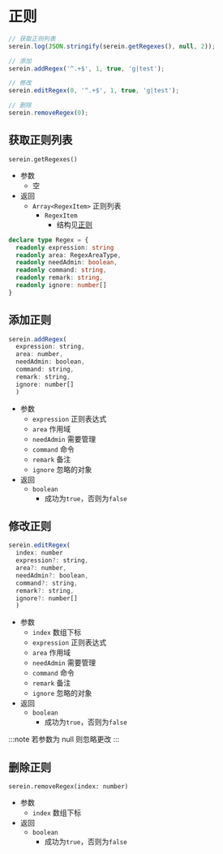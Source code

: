 # 正则

```js
// 获取正则列表
serein.log(JSON.stringify(serein.getRegexes(), null, 2));

// 添加
serein.addRegex('^.+$', 1, true, 'g|test');

// 修改
serein.editRegex(0, '^.+$', 1, true, 'g|test');

// 删除
serein.removeRegex(0);
```

## 获取正则列表

`serein.getRegexes()`

- 参数
  - 空
- 返回
  - `Array<RegexItem>` 正则列表
    - `RegexItem`
      - 结构见[正则](../../guidance/regex)

```ts
declare type Regex = {
  readonly expression: string
  readonly area: RegexAreaType,
  readonly needAdmin: boolean,
  readonly command: string,
  readonly remark: string,
  readonly ignore: number[]
}
```

## 添加正则

```js
serein.addRegex(
  expression: string,
  area: number,
  needAdmin: boolean,
  command: string,
  remark: string,
  ignore: number[]
  )
```

- 参数
  - `expression` 正则表达式
  - `area` 作用域
  - `needAdmin` 需要管理
  - `command` 命令
  - `remark` 备注
  - `ignore` 忽略的对象
- 返回
  - `boolean`
    - 成功为`true`，否则为`false`

## 修改正则

```js
serein.editRegex(
  index: number
  expression?: string,
  area?: number,
  needAdmin?: boolean,
  command?: string,
  remark?: string,
  ignore?: number[]
  )
```

- 参数
  - `index` 数组下标
  - `expression` 正则表达式
  - `area` 作用域
  - `needAdmin` 需要管理
  - `command` 命令
  - `remark` 备注
  - `ignore` 忽略的对象
- 返回
  - `boolean`
    - 成功为`true`，否则为`false`

:::note
若参数为 null 则忽略更改
:::

## 删除正则

`serein.removeRegex(index: number)`

- 参数
  - `index` 数组下标
- 返回
  - `boolean`
    - 成功为`true`，否则为`false`